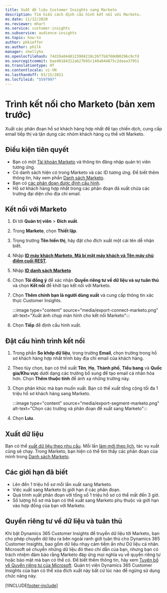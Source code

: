 ```yaml
---
title: Xuất dữ liệu Customer Insights sang Marketo
description: Tìm hiểu cách định cấu hình kết nối với Marketo.
ms.date: 11/12/2020
ms.reviewer: mhart
ms.service: customer-insights
ms.subservice: audience-insights
ms.topic: how-to
author: phkieffer
ms.author: philk
manager: shellyha
ms.openlocfilehash: 74d19a0448123904210c26f7b8760d00296c9cfd
ms.sourcegitcommit: bae40184312ab27b95c140a044875c2daea37951
ms.translationtype: HT
ms.contentlocale: vi-VN
ms.lasthandoff: 03/15/2021
ms.locfileid: "5597997"
---
```

# <a name="connector-for-marketo-preview"></a>Trình kết nối cho Marketo (bản xem trước)

Xuất các phân đoạn hồ sơ khách hàng hợp nhất để tạo chiến dịch, cung cấp email tiếp thị và tận dụng các nhóm khách hàng cụ thể với Marketo.

## <a name="prerequisites"></a>Điều kiện tiên quyết

-   Bạn có một [Tài khoản Marketo](https://login.marketo.com/) và thông tin đăng nhập quản trị viên tương ứng.
-   Có danh sách hiện có trong Marketo và các ID tương ứng. Để biết thêm thông tin, hãy xem phần [Danh sách Marketo](https://docs.marketo.com/display/public/DOCS/Understanding+Static+Lists).
-   Bạn có [các phân đoạn được định cấu hình](segments.md).
-   Hồ sơ khách hàng hợp nhất trong các phân đoạn đã xuất chứa các trường đại diện cho địa chỉ email.

## <a name="connect-to-marketo"></a>Kết nối với Marketo

1. Đi tới **Quản trị viên** > **Đích xuất**.

1. Trong **Marketo**, chọn **Thiết lập**.

1. Trong trường **Tên hiển thị**, hãy đặt cho đích xuất một cái tên dễ nhận biết.

1. Nhập **[ID máy khách Marketo, Mã bí mật máy khách và Tên máy chủ điểm cuối REST](https://developers.marketo.com/rest-api/authentication/)**.

1. Nhập **[ID danh sách Marketo](https://docs.marketo.com/display/public/DOCS/Understanding+Static+Lists)** 

1. Chọn **Tôi đồng ý** để xác nhận **Quyền riêng tư về dữ liệu và sự tuân thủ** và chọn **Kết nối** để khởi tạo kết nối với Marketo.

1. Chọn **Thêm chính bạn là người dùng xuất** và cung cấp thông tin xác thực Customer Insights.

   :::image type="content" source="media/export-connect-marketo.png" alt-text="Xuất ảnh chụp màn hình cho kết nối Marketo":::

1. Chọn **Tiếp** để định cấu hình xuất.

## <a name="configure-the-connector"></a>Đặt cấu hình trình kết nối

1. Trong phần **So khớp dữ liệu**, trong trường **Email**, chọn trường trong hồ sơ khách hàng hợp nhất trình bày địa chỉ email của khách hàng. 

1. Theo tùy chọn, bạn có thể xuất **Tên**, **Họ**, **Thành phố**, **Tiểu bang** và **Quốc gia/Khu vực** dưới dạng các trường bổ sung để tạo email cá nhân hóa hơn. Chọn **Thêm thuộc tính** để ánh xạ những trường này.

1. Chọn phân khúc mà bạn muốn xuất. Bạn có thể xuất tổng cộng tối đa 1 triệu hồ sơ khách hàng sang Marketo.

   :::image type="content" source="media/export-segment-marketo.png" alt-text="Chọn các trường và phân đoạn để xuất sang Marketo":::

1. Chọn **Lưu**.

## <a name="export-the-data"></a>Xuất dữ liệu

Bạn có thể [xuất dữ liệu theo nhu cầu](export-destinations.md). Mỗi lần [làm mới theo lịch](system.md#schedule-tab), tác vụ xuất cũng sẽ chạy. Trong Marketo, bạn hiện có thể tìm thấy các phân đoạn của mình trong [Danh sách Marketo](ttps://docs.marketo.com/display/public/DOCS/Understanding+Static+Lists).

## <a name="known-limitations"></a>Các giới hạn đã biết

- Lên đến 1 triệu hồ sơ mỗi lần xuất sang Marketo.
- Việc xuất sang Marketo bị giới hạn ở các phân đoạn.
- Quá trình xuất phân đoạn với tổng số 1 triệu hồ sơ có thể mất đến 3 giờ. 
- Số lượng hồ sơ mà bạn có thể xuất sang Marketo phụ thuộc và giới hạn vào hợp đồng của bạn với Marketo.

## <a name="data-privacy-and-compliance"></a>Quyền riêng tư về dữ liệu và tuân thủ

Khi bật Dynamics 365 Customer Insights để truyền dữ liệu tới Marketo, bạn cho phép chuyển dữ liệu ra bên ngoài ranh giới tuân thủ cho Dynamics 365 Customer Insights, bao gồm dữ liệu nhạy cảm tiềm ẩn như Dữ liệu cá nhân. Microsoft sẽ chuyển những dữ liệu đó theo chỉ dẫn của bạn, nhưng bạn có trách nhiệm đảm bảo rằng Marketo đáp ứng mọi nghĩa vụ về quyền riêng tư hoặc bảo mật mà bạn có thể có. Để biết thêm thông tin, hãy xem [Tuyên bố về Quyền riêng tư của Microsoft](https://go.microsoft.com/fwlink/?linkid=396732).
Quản trị viên Dynamics 365 Customer Insights của bạn có thể xóa đích xuất này bất cứ lúc nào để ngừng sử dụng chức năng này.


[!INCLUDE[footer-include](../includes/footer-banner.md)]